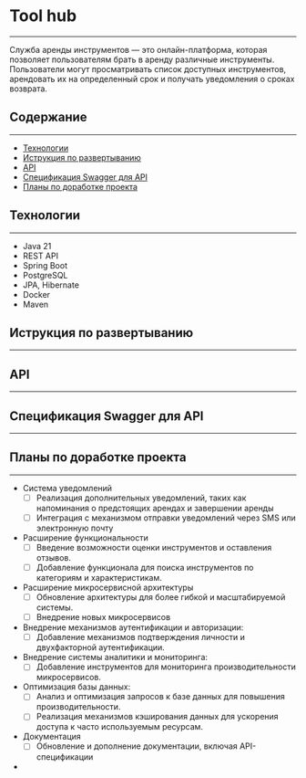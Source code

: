 # Tool hub
___
Служба аренды инструментов — это онлайн-платформа, которая позволяет пользователям брать в аренду различные инструменты.
Пользователи могут просматривать список доступных инструментов, арендовать их на определенный срок и получать уведомления о сроках возврата.
## Содержание
___
- [Технологии](#технологии)
- [Иструкция по развертыванию](#иструкция-по-развертыванию)
- [API](#api)
- [Спецификация Swagger для API](#спецификация-swagger-для-api)
- [Планы по доработке проекта](#планы-по-доработке-проекта)

## Технологии
___
- Java 21
- REST API
- Spring Boot
- PostgreSQL
- JPA, Hibernate
- Docker
- Maven

## Иструкция по развертыванию
___

## API
___

## Спецификация Swagger для API
___

## Планы по доработке проекта
___
- Система уведомлений
  - [ ] Реализация дополнительных уведомлений, таких как напоминания о предстоящих арендах и завершении аренды
  - [ ] Интеграция с механизмом отправки уведомлений через SMS или электронную почту
- Расширение функциональности
  - [ ] Введение возможности оценки инструментов и оставления отзывов.
  - [ ] Добавление функционала для поиска инструментов по категориям и характеристикам.
- Расширение микросервисной архитектуры
  - [ ] Обновление архитектуры для более гибкой и масштабируемой системы.
  - [ ] Внедрение новых микросервисов
- Внедрение механизмов аутентификации и авторизации:
  - [ ] Добавление механизмов подтверждения личности и двухфакторной аутентификации.
- Внедрение системы аналитики и мониторинга:
    - [ ]  Добавление инструментов для мониторинга производительности микросервисов.
- Оптимизация базы данных:
   - [ ] Анализ и оптимизация запросов к базе данных для повышения производительности.
   - [ ] Реализация механизмов кэширования данных для ускорения доступа к часто используемым ресурсам.
- Документация
  - [ ] Обновление и дополнение документации, включая API-спецификации
- 


